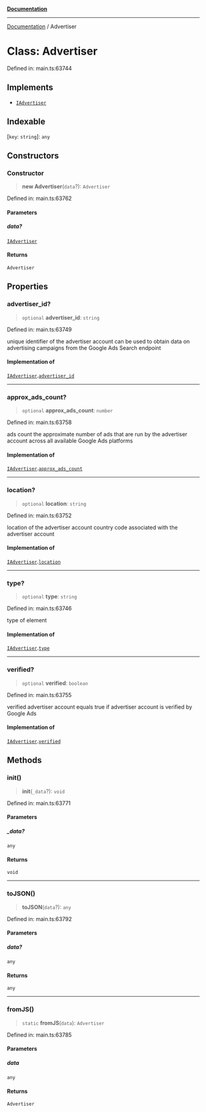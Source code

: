 [**Documentation**](../README.md)

***

[Documentation](../README.md) / Advertiser

# Class: Advertiser

Defined in: main.ts:63744

## Implements

- [`IAdvertiser`](../interfaces/IAdvertiser.md)

## Indexable

\[`key`: `string`\]: `any`

## Constructors

### Constructor

> **new Advertiser**(`data`?): `Advertiser`

Defined in: main.ts:63762

#### Parameters

##### data?

[`IAdvertiser`](../interfaces/IAdvertiser.md)

#### Returns

`Advertiser`

## Properties

### advertiser\_id?

> `optional` **advertiser\_id**: `string`

Defined in: main.ts:63749

unique identifier of the advertiser account
can be used to obtain data on advertising campaigns from the Google Ads Search endpoint

#### Implementation of

[`IAdvertiser`](../interfaces/IAdvertiser.md).[`advertiser_id`](../interfaces/IAdvertiser.md#advertiser_id)

***

### approx\_ads\_count?

> `optional` **approx\_ads\_count**: `number`

Defined in: main.ts:63758

ads count
the approximate number of ads that are run by the advertiser account across all available Google Ads platforms

#### Implementation of

[`IAdvertiser`](../interfaces/IAdvertiser.md).[`approx_ads_count`](../interfaces/IAdvertiser.md#approx_ads_count)

***

### location?

> `optional` **location**: `string`

Defined in: main.ts:63752

location of the advertiser account
country code associated with the advertiser account

#### Implementation of

[`IAdvertiser`](../interfaces/IAdvertiser.md).[`location`](../interfaces/IAdvertiser.md#location)

***

### type?

> `optional` **type**: `string`

Defined in: main.ts:63746

type of element

#### Implementation of

[`IAdvertiser`](../interfaces/IAdvertiser.md).[`type`](../interfaces/IAdvertiser.md#type)

***

### verified?

> `optional` **verified**: `boolean`

Defined in: main.ts:63755

verified advertiser account
equals true if advertiser account is verified by Google Ads

#### Implementation of

[`IAdvertiser`](../interfaces/IAdvertiser.md).[`verified`](../interfaces/IAdvertiser.md#verified)

## Methods

### init()

> **init**(`_data`?): `void`

Defined in: main.ts:63771

#### Parameters

##### \_data?

`any`

#### Returns

`void`

***

### toJSON()

> **toJSON**(`data`?): `any`

Defined in: main.ts:63792

#### Parameters

##### data?

`any`

#### Returns

`any`

***

### fromJS()

> `static` **fromJS**(`data`): `Advertiser`

Defined in: main.ts:63785

#### Parameters

##### data

`any`

#### Returns

`Advertiser`
